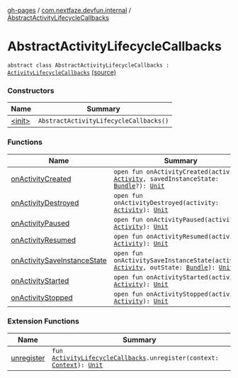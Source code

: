 [gh-pages](../../index.md) / [com.nextfaze.devfun.internal](../index.md) / [AbstractActivityLifecycleCallbacks](./index.md)

# AbstractActivityLifecycleCallbacks

`abstract class AbstractActivityLifecycleCallbacks : `[`ActivityLifecycleCallbacks`](https://developer.android.com/reference/android/app/Application/ActivityLifecycleCallbacks.html) [(source)](https://github.com/NextFaze/dev-fun/tree/master/devfun-internal/src/main/java/com/nextfaze/devfun/internal/ActivityCallbacks.kt#L16)

### Constructors

| Name | Summary |
|---|---|
| [&lt;init&gt;](-init-.md) | `AbstractActivityLifecycleCallbacks()` |

### Functions

| Name | Summary |
|---|---|
| [onActivityCreated](on-activity-created.md) | `open fun onActivityCreated(activity: `[`Activity`](https://developer.android.com/reference/android/app/Activity.html)`, savedInstanceState: `[`Bundle`](https://developer.android.com/reference/android/os/Bundle.html)`?): `[`Unit`](https://kotlinlang.org/api/latest/jvm/stdlib/kotlin/-unit/index.html) |
| [onActivityDestroyed](on-activity-destroyed.md) | `open fun onActivityDestroyed(activity: `[`Activity`](https://developer.android.com/reference/android/app/Activity.html)`): `[`Unit`](https://kotlinlang.org/api/latest/jvm/stdlib/kotlin/-unit/index.html) |
| [onActivityPaused](on-activity-paused.md) | `open fun onActivityPaused(activity: `[`Activity`](https://developer.android.com/reference/android/app/Activity.html)`): `[`Unit`](https://kotlinlang.org/api/latest/jvm/stdlib/kotlin/-unit/index.html) |
| [onActivityResumed](on-activity-resumed.md) | `open fun onActivityResumed(activity: `[`Activity`](https://developer.android.com/reference/android/app/Activity.html)`): `[`Unit`](https://kotlinlang.org/api/latest/jvm/stdlib/kotlin/-unit/index.html) |
| [onActivitySaveInstanceState](on-activity-save-instance-state.md) | `open fun onActivitySaveInstanceState(activity: `[`Activity`](https://developer.android.com/reference/android/app/Activity.html)`, outState: `[`Bundle`](https://developer.android.com/reference/android/os/Bundle.html)`): `[`Unit`](https://kotlinlang.org/api/latest/jvm/stdlib/kotlin/-unit/index.html) |
| [onActivityStarted](on-activity-started.md) | `open fun onActivityStarted(activity: `[`Activity`](https://developer.android.com/reference/android/app/Activity.html)`): `[`Unit`](https://kotlinlang.org/api/latest/jvm/stdlib/kotlin/-unit/index.html) |
| [onActivityStopped](on-activity-stopped.md) | `open fun onActivityStopped(activity: `[`Activity`](https://developer.android.com/reference/android/app/Activity.html)`): `[`Unit`](https://kotlinlang.org/api/latest/jvm/stdlib/kotlin/-unit/index.html) |

### Extension Functions

| Name | Summary |
|---|---|
| [unregister](../android.app.-application.-activity-lifecycle-callbacks/unregister.md) | `fun `[`ActivityLifecycleCallbacks`](https://developer.android.com/reference/android/app/Application/ActivityLifecycleCallbacks.html)`.unregister(context: `[`Context`](https://developer.android.com/reference/android/content/Context.html)`): `[`Unit`](https://kotlinlang.org/api/latest/jvm/stdlib/kotlin/-unit/index.html) |

